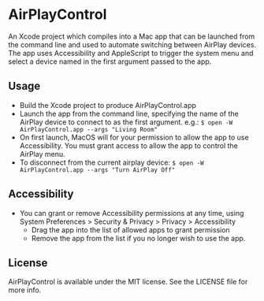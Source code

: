 # AirPlayControl
An Xcode project which compiles into a Mac app that can be launched from the command line and used to automate switching between AirPlay devices. The app uses Accessibility and AppleScript to trigger the system menu and select a device named in the first argument passed to the app.

## Usage
* Build the Xcode project to produce AirPlayControl.app
* Launch the app from the command line, specifying the name of the AirPlay device to connect to as the first argument. e.g.:
`$ open -W AirPlayControl.app --args "Living Room"`
* On first launch, MacOS will for your permission to allow the app to use Accessibility. You must grant access to allow the app to control the AirPlay menu. 
* To disconnect from the current airplay device:
`$ open -W AirPlayControl.app --args "Turn AirPlay Off"`

## Accessibility
* You can grant or remove Accessibility permissions at any time, using System Preferences > Security & Privacy > Privacy > Accessibility
  * Drag the app into the list of allowed apps to grant permission
  * Remove the app from the list if you no longer wish to use the app. 

## License
AirPlayControl is available under the MIT license. See the LICENSE file for more info.
